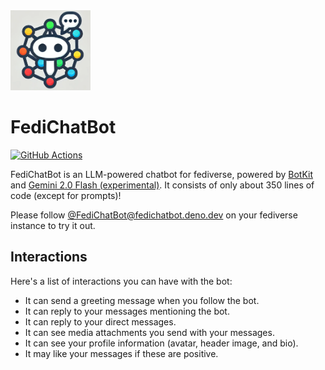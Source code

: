 <img src="./logo.png" width="128" height="128">

FediChatBot
===========

[![GitHub Actions][GitHub Actions badge]][GitHub Actions]

FediChatBot is an LLM-powered chatbot for fediverse, powered by [BotKit] and
[Gemini 2.0 Flash (experimental)].  It consists of only about 350 lines of code
(except for prompts)!

Please follow [@FediChatBot@fedichatbot.deno.dev] on your fediverse instance to
try it out.

[GitHub Actions]: https://github.com/fedify-dev/fedichatbot/actions/workflows/deploy.yaml
[GitHub Actions badge]: https://github.com/fedify-dev/fedichatbot/actions/workflows/deploy.yaml/badge.svg
[BotKit]: https://botkit.fedify.dev/
[Gemini 2.0 Flash (experimental)]: https://ai.google.dev/gemini-api/docs/models/gemini#gemini-2.0-flash
[@FediChatBot@fedichatbot.deno.dev]: https://fedichatbot.deno.dev/


Interactions
------------

Here's a list of interactions you can have with the bot:

 -  It can send a greeting message when you follow the bot.
 -  It can reply to your messages mentioning the bot.
 -  It can reply to your direct messages.
 -  It can see media attachments you send with your messages.
 -  It can see your profile information (avatar, header image, and bio).
 -  It may like your messages if these are positive.
